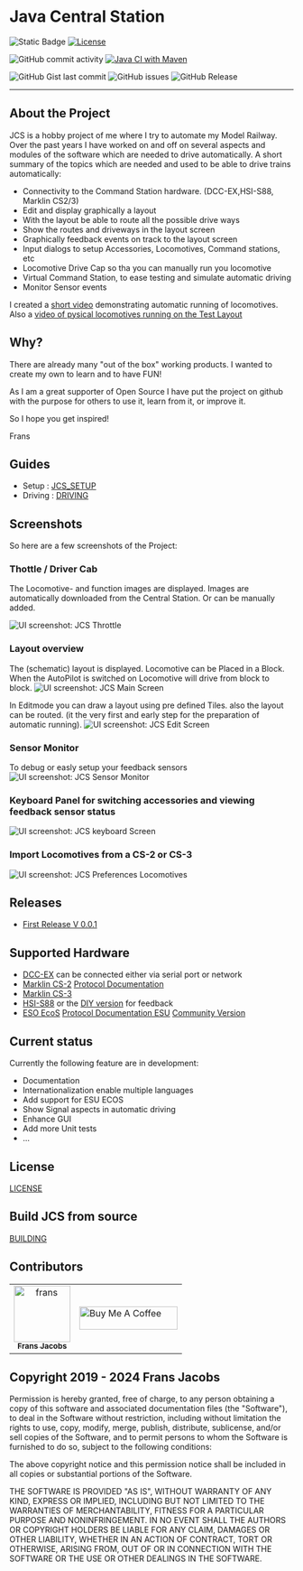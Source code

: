 # Java Central Station

![Static Badge](https://img.shields.io/badge/Model_Railroad-Automation-blue) [![License](https://img.shields.io/badge/License-Apache%202.0-blue.svg)](https://opensource.org/licenses/Apache-2.0) 

![GitHub commit activity](https://img.shields.io/github/commit-activity/w/fransjacobs/model-railway) 
[![Java CI with Maven](https://github.com/fransjacobs/model-railway/actions/workflows/maven.yml/badge.svg?branch=master)](https://github.com/fransjacobs/model-railway/actions/workflows/maven.yml)

![GitHub Gist last commit](https://img.shields.io/github/last-commit/fransjacobs/model-railway)
![GitHub issues](https://img.shields.io/github/issues-raw/fransjacobs/model-railway)
![GitHub Release](https://img.shields.io/github/v/release/fransjacobs/model-railway)
***

## About the Project

JCS is a hobby project of me where I try to automate my Model Railway. Over the past years I have worked on and off on several aspects and modules of the software which are needed to drive automatically.
A short summary of the topics which are needed and used to be able to drive trains automatically:

- Connectivity to the Command Station hardware. (DCC-EX,HSI-S88, Marklin CS2/3)
- Edit and display graphically a layout
- With the layout be able to route all the possible drive ways
- Show the routes and driveways in the layout screen
- Graphically feedback events on track to the layout screen
- Input dialogs to setup Accessories, Locomotives, Command stations, etc
- Locomotive Drive Cap so tha you can manually run you locomotive
- Virtual Command Station, to ease testing and simulate automatic driving 
- Monitor Sensor events

I created a [short video](https://youtu.be/xP6eUdScMY0) demonstrating automatic running of locomotives. Also a [video of pysical locomotives running on the Test Layout](https://www.youtube.com/watch?v=CyLmGk6gfHA)

## Why?

There are already many "out of the box" working products. I wanted to create my own to learn and to have FUN!

As I am a great supporter of Open Source I have put the project on github with the purpose for others to use it, learn from it, or improve it.  

So I hope you get inspired!

Frans

## Guides

- Setup : [JCS_SETUP](JCS_SETUP.md)
- Driving : [DRIVING](DRIVING.md)

## Screenshots

So here are a few screenshots of the Project:

### Thottle / Driver Cab

The Locomotive- and function images are displayed. Images are automatically downloaded from the Central Station.
Or can be manually added.

![UI screenshot: JCS Throttle](assets/driver_cab.png?raw=true)

### Layout overview

The (schematic) layout is displayed. Locomotive can be Placed in a Block.
When the AutoPilot is switched on Locomotive will drive from block to block.
![UI screenshot: JCS Main Screen](assets/mainscreen.png?raw=true)

In Editmode you can draw a layout using pre defined Tiles.
also the layout can be routed. (it the very first and early step for the preparation of automatic running).
![UI screenshot: JCS Edit Screen](assets/mainscreen_edit_route.png?raw=true)

### Sensor Monitor

To debug or easly setup your feedback sensors 
![UI screenshot: JCS Sensor Monitor](assets/sensor_monitor.png?raw=true)

### Keyboard Panel for switching accessories and viewing feedback sensor status

![UI screenshot: JCS keyboard Screen](assets/keyboard-panel.png?raw=true)

### Import Locomotives from a CS-2 or CS-3

![UI screenshot: JCS Preferences Locomotives](assets/prefs_locomotives.png?raw=true)

## Releases

- [First Release V 0.0.1](https://github.com/fransjacobs/model-railway/releases/tag/V0.0.1)

## Supported Hardware

- [DCC-EX](https://dcc-ex.com) can be connected either via serial port or network
- [Marklin CS-2](https://www.marklin.nl/producten/details/article/60215) [Protocol Documentation](http://streaming.maerklin.de/public-media/cs2/cs2CAN-Protokoll-2_0.pdf)
- [Marklin CS-3](https://www.marklin.nl/producten/details/article/60216)
- [HSI-S88](https://www.ldt-infocenter.com/dokuwiki/doku.php?id=en:hsi-88-usb) or the [DIY version](https://mobatron.4lima.de/2020/05/s88-scanner-mit-arduino) for feedback
- [ESO EcoS](https://www.esu.eu/) [Protocol Documentation ESU](https://github.com/cbries/railessentials/blob/master/ecoslibNet48/Documentation/ecos_pc_interface3.pdf) [Community Version](https://github.com/TabalugaDrache/TCPEcos/files/13458970/Netzwerkspezifikation_2023.pdf)


## Current status

Currently the following feature are in development:

- Documentation
- Internationalization enable multiple languages
- Add support for ESU ECOS
- Show Signal aspects in automatic driving
- Enhance GUI
- Add more Unit tests
- ...

## License

[LICENSE](LICENSE.md)

## Build JCS from source

[BUILDING](BUILDING.md)

## Contributors

<table>
<tr>
    <td align="center">
        <a href="https://github.com/fransjacobs">
            <img src="https://avatars.githubusercontent.com/u/41232225?v=4" width="100;" alt="frans"/>
            <br />
            <sub><b>Frans Jacobs</b></sub>
        </a>
    </td>
    <td><a href="https://www.buymeacoffee.com/fransjacobs" target="_blank"><img src="https://cdn.buymeacoffee.com/buttons/default-orange.png" alt="Buy Me A Coffee" height="41" width="174"></a>
    </td>
</tr>
</table>

## Copyright 2019 - 2024 Frans Jacobs

Permission is hereby granted, free of charge, to any person obtaining a copy of this software and associated documentation files (the "Software"),
to deal in the Software without restriction, including without limitation the rights to use, copy, modify, merge, publish, distribute, sublicense,
and/or sell copies of the Software, and to permit persons to whom the Software is furnished to do so, subject to the following conditions:

The above copyright notice and this permission notice shall be included in all copies or substantial portions of the Software.

THE SOFTWARE IS PROVIDED "AS IS", WITHOUT WARRANTY OF ANY KIND, EXPRESS OR IMPLIED, INCLUDING BUT NOT LIMITED TO THE WARRANTIES OF MERCHANTABILITY,
FITNESS FOR A PARTICULAR PURPOSE AND NONINFRINGEMENT. IN NO EVENT SHALL THE AUTHORS OR COPYRIGHT HOLDERS BE LIABLE FOR ANY CLAIM, DAMAGES OR OTHER LIABILITY,
WHETHER IN AN ACTION OF CONTRACT, TORT OR OTHERWISE, ARISING FROM, OUT OF OR IN CONNECTION WITH THE SOFTWARE OR THE USE OR OTHER DEALINGS IN THE SOFTWARE.
